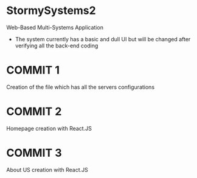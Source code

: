 # StormySystems2
Web-Based Multi-Systems Application
+ The system currently has a basic and dull UI but will be changed after verifying all the back-end coding
# COMMIT 1
Creation of the file which has all the servers configurations
# COMMIT 2
Homepage creation with React.JS
# COMMIT 3
About US creation with React.JS